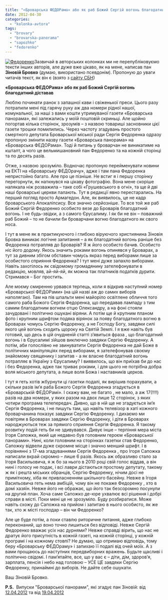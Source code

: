 ```yaml
---
title: "«Броварська ФЕДОРама» або як раб Божий Сергій вогонь благодатний діставав"
date: 2012-04-30
categories: 
  - "kolonka-avtora"
tags: 
  - "brovary"
  - "brovarska-panorama"
  - "sapozhko"
  - "fedorenko"
---
```


[![](https://mpz.brovary.org/wp-content/uploads/2012/04/Fedorenko.png "Федоренко")](https://mpz.brovary.org/wp-content/uploads/2012/04/Fedorenko.png)Зазвичай в авторських колонках ми не перепубліковуємо тексти інших авторів, але дуже вже цікаво, як на мене, написав пан **Зіновій Бровко** (думаю, використано псевдонім). Пропоную до уваги читачів текст, як він є (взято з [сайту СБН](http://city.brovary.net/portal/index.php?showtopic=104309 "Броварська ФЕДОРама"))

**«Броварська ФЕДОРама» або як раб Божий Сергій вогонь благодатний діставав**

Люблю починати ранок з запашної кави і свіженької преси. Цього разу потрапили мені під гарячу руку аж два номери рідної нашої, комунальної, за наші з вами кошти утримуваної газети «Броварська панорама», які залежались у моїй поштовій скриньці. Але щойно погортав кілька сторінок, зрозумів – з назвою товариші засновники цієї газети трошки помилились. Через частоту згадувань простого смертного депутата Броварської міської ради Сергія Федоренка одразу пропоную змінити назву газети «Броварська панорама» на «Броварська ФЕДОРама». Тоді й питань у броварчан не виникатиме на кшталт, а чого це вельмишановний пан Федоренко та на кожній сторінці та по десять разів.

Отже, з назвою зрозуміло. Водночас пропоную перейменувати новини на ЕКТІ на «Броварську ФЕДОрачу», адже і там пана Федоренка непристойно багато. Але про це пізніше. Не встиг я і першу сторінку перегорнути, як наткнувся на цікаву фотографію. Вона мене скоріше налякала ніж розважила – таке собі «Грушевського в огні», та ще й дві наші броварські церкви палають. Тут в редакції явно перестарались. На перший погляд просто Армагедон. Але, як виявилось, це не кадр броварського Апокаліпсису. Все значно серйозніше. То все той же раб Божий Сергій Федоренко особисто везе до Броварів благодатний вогонь. І не будь-звідки, а з самого Єрусалиму. І як би не він – поважний раб Божий – то не бачили би броварчани вогню благодатного як свого носа. <!--more-->

І тут в мене як в практикуючого і глибоко віруючого християнина Зіновія Бровка виникає логічне запитання – а як благодатний вогонь раніше без Федоренка потрапляв до Броварів? Я ж його особисто бачив. Особисто ніс його додому. Якось значить роками вогонь опинявся у Броварах, а тут за дивним збігом обставин чомусь якраз перед виборами лише за особистого сприяння Федоренка? І тут мені дуже запахло виборами. Навіть захотілось як свідомому громадянину зателефонувати в редакцію, мовляв, ай-яй-яй, як можна так платників податків дурити. Стримався – Бог простить.

Але моєму смиренню урвався терпець, коли я відкрив наступний номер «Броварської ФЕДОРами» (на цій назві аж до самих виборів наполягаю). Там на пів шпальти мені майоріло освітлене обличчя того самого раба Божого Сергія Федоренка, що передавав лампаду з тим самим благодатним вогнем отцю Олександру, а на фоні стояли зачудовані і політично ошукані віряни. А потім ще й крупним планом фото і крупним шрифтом подяка вірянок за появу благодатного вогню в Броварах чомусь Сергію Федоренку, а не Господу Богу, завдяки силі якого цей вогонь сходить щороку на Святій Землі. І я вже навіть був готовий, що десь в цій очудненій статті з’явиться фраза , що благодатний вогонь і в Єрусалимі зійшов виключно завдяки Сергію Федоренку. А потім, аби голослівно не звинуватити Сергія Федоренка не дай Боже в політичних маніпуляціях перед виборами, я зателефонував своєму знайомому священику і запитав - а як власне благодатний вогонь потрапляє в Україну з Єрусалиму? І виявилось, що він приїхав би до нас і без Федоренка, адже так триває роками, і для цього не потрібна добра воля міського депутата, а лише воля Божа і наставників церков.

І тут я геть хотів жбурнути ці газетки подалі, як вирішив порахувати, а скільки разів ім’я раба Божого Сергія Федоренка згадується в «Броварській ФЕДОРамі». І скажу вам, не багато , не мало, а аж 17(!!!!) разів на два номери, у яких разом на двох лише 12 сторінок, з яких чотири програма телепередач. Дивно, що в ній ще не згадується ім’я Сергія Федоренка, і не пишуть там, що навіть телевізор в хаті кожного броварчанина показує завдяки Сергію Федоренку. І дихаємо ми повітрям в Броварах завдяки Сергію Федоренку, і діти в Броварах народжуються теж за прямого сприяння Сергія Федоренка. Я такому розвитку подій геть би не здивувався. Дивує інше – терпіння мера міста Ігоря Сапожка, який ще недавно був головним героєм «Броварської панорами». Нині, коли головним на сторінках газетки став Федоренко, Сапожку відвели дуже скромне місце і значно менший шрифт. І в порівнянні з 17-ма згадуваннями Сергія Федоренка , про Ігоря Сапожка написали вкрай скромно – лише 6 разів. Якось аж образливо стало за Ігоря Васильовича, я ж бо за нього в 2010 році свій голос віддав, а він нині і голосу не подає, і всі лаври дістаються простому депутату, такому ж як і решта міських обранців, Сергію Федоренку, нічим досі не примітному, хіба як привласненням шкільного басейну. Невже в Ігоря Васильовича геть нема амбіцій, чому він не покаже Федоренку , хто в домі хазяїн. Невже його не ображає, що його так безсоромно посунули на другий план. Хоча саме Сапожко де-юре ухвалює всі рішення і добрі справи в місті. Поки мені це не зрозуміло. Буду розбиратися. Може навіть схожу до Сапожка на прийом і запитаю в нього особисто, як же так, хто ж місті господар – він чи Федоренко?

Але це буде потім, а поки ставлю риторичне питання, адже глибоко переконаний, що воно точно лишиться без відповіді. Невже Сергій Федоренко вважає усіх нас дурнями? Невже справді вірить, що нас не дратує його присутність в кожній газеті, на кожній сторінці, у кожній програмі і на кожному стовпі? Не думаю, що отримаю відповідь, тому беру «Броварську ФЕДОраму» і запихаю її подалі від очей моїх. А з вами прощаюсь до наступних передвиборних вражень. Будьте щасливі і політично свідомі. І пам’ятайте, все, що у вас є – діти, дім, здоров’я, зарплата, пенсія і небо над головою – УСЕ ЦЕ завдяки Сергію Федоренку, принаймні до виборів. Не дайте себе ошукати.

Ваш Зіновій Бровко.

**P.S.**  Випуски "Броварської панорами", які згадує пан Зіновій: від [12.04.2012](http://docs.pravo-znaty.org.ua/p1269/12.04.2012 "Броварська панорама") та від [19.04.2012](http://docs.pravo-znaty.org.ua/p1271/19.04.2012 "Броварська панорама")
